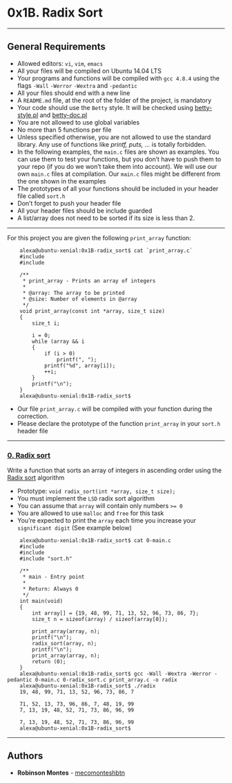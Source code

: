 # 0x1B. Radix Sort

---
## General Requirements
*   Allowed editors: `vi`, `vim`, `emacs`
*   All your files will be compiled on Ubuntu 14.04 LTS
*   Your programs and functions will be compiled with `gcc 4.8.4` using the flags `-Wall` `-Werror` `-Wextra` and `-pedantic`
*   All your files should end with a new line
*   A `README.md` file, at the root of the folder of the project, is mandatory
*   Your code should use the `Betty` style. It will be checked using [betty-style.pl](https://github.com/holbertonschool/Betty/blob/master/betty-style.pl "betty-style.pl") and [betty-doc.pl](https://github.com/holbertonschool/Betty/blob/master/betty-doc.pl "betty-doc.pl")
*   You are not allowed to use global variables
*   No more than 5 functions per file
*   Unless specified otherwise, you are not allowed to use the standard library. Any use of functions like _printf, puts, …_ is totally forbidden.
*   In the following examples, the `main.c` files are shown as examples. You can use them to test your functions, but you don’t have to push them to your repo (if you do we won’t take them into account). We will use our own `main.c` files at compilation. Our `main.c` files might be different from the one shown in the examples
*   The prototypes of all your functions should be included in your header file called `sort.h`
*   Don’t forget to push your header file
*   All your header files should be include guarded
*   A list/array does not need to be sorted if its size is less than 2.

---
For this project you are given the following `print_array` function:
```
    alexa@ubuntu-xenial:0x1B-radix_sort$ cat `print_array.c`
    #include 
    #include 

    /**
     * print_array - Prints an array of integers
     *
     * @array: The array to be printed
     * @size: Number of elements in @array
     */
    void print_array(const int *array, size_t size)
    {
        size_t i;

        i = 0;
        while (array && i 
        {
            if (i > 0)
                printf(", ");
            printf("%d", array[i]);
            ++i;
        }
        printf("\n");
    }
    alexa@ubuntu-xenial:0x1B-radix_sort$
```
*   Our file `print_array.c` will be compiled with your function during the correction.
*   Please declare the prototype of the function `print_array` in your `sort.h` header file

---
### [0. Radix sort](./0-radix_sort.c) 
Write a function that sorts an array of integers in ascending order using the [Radix sort](/rltoken/EmCijZpZOLclVAf-ucPpQw "Radix sort") algorithm

*   Prototype: `void radix_sort(int *array, size_t size);`
*   You must implement the `LSD` radix sort algorithm
*   You can assume that `array` will contain only numbers `>= 0`
*   You are allowed to use `malloc` and `free` for this task
*   You’re expected to print the `array` each time you increase your `significant digit` (See example below)
```
    alexa@ubuntu-xenial:0x1B-radix_sort$ cat 0-main.c
    #include 
    #include 
    #include "sort.h"

    /**
     * main - Entry point
     *
     * Return: Always 0
     */
    int main(void)
    {
        int array[] = {19, 48, 99, 71, 13, 52, 96, 73, 86, 7};
        size_t n = sizeof(array) / sizeof(array[0]);

        print_array(array, n);
        printf("\n");
        radix_sort(array, n);
        printf("\n");
        print_array(array, n);
        return (0);
    }
    alexa@ubuntu-xenial:0x1B-radix_sort$ gcc -Wall -Wextra -Werror -pedantic 0-main.c 0-radix_sort.c print_array.c -o radix
    alexa@ubuntu-xenial:0x1B-radix_sort$ ./radix
    19, 48, 99, 71, 13, 52, 96, 73, 86, 7

    71, 52, 13, 73, 96, 86, 7, 48, 19, 99
    7, 13, 19, 48, 52, 71, 73, 86, 96, 99

    7, 13, 19, 48, 52, 71, 73, 86, 96, 99
    alexa@ubuntu-xenial:0x1B-radix_sort$
```
---
## Authors

* **Robinson Montes** - [mecomonteshbtn](https://github.com/mecomontes)
